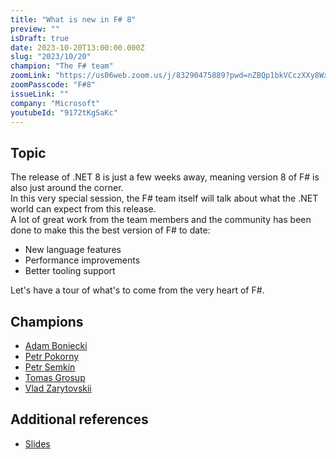 ```yaml
---
title: "What is new in F# 8"
preview: ""
isDraft: true
date: 2023-10-20T13:00:00.000Z
slug: "2023/10/20"
champion: "The F# team"
zoomLink: "https://us06web.zoom.us/j/83290475889?pwd=nZBQp1bkVCczXXy8Wxf0l5BSbIrzsm.1"
zoomPasscode: "F#8"
issueLink: ""
company: "Microsoft"
youtubeId: "9172tKgSaKc"
---
```


## Topic

The release of .NET 8 is just a few weeks away, meaning version 8 of F# is also just around the corner.  
In this very special session, the F# team itself will talk about what the .NET world can expect from this release.  
A lot of great work from the team members and the community has been done to make this the best version of F# to date:  

* New language features
* Performance improvements
* Better tooling support

Let's have a tour of what's to come from the very heart of F#.

## Champions

- [Adam Boniecki](https://github.com/abonie)
- [Petr Pokorny](https://github.com/0101)
- [Petr Semkin](https://github.com/psfinaki)
- [Tomas Grosup](https://github.com/T-Gro)
- [Vlad Zarytovskii](https://github.com/vzarytovskii)

## Additional references

- [Slides](../../../files/sessions/amplify-fsharp-october-2023.pdf)
